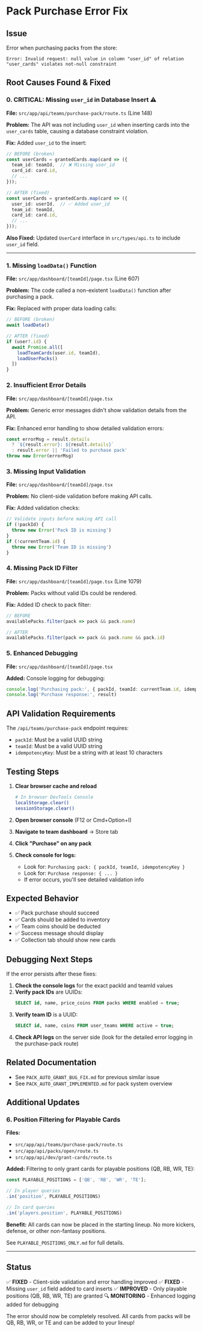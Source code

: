 # Pack Purchase Error Fix

## Issue
Error when purchasing packs from the store:
```
Error: Invalid request: null value in column "user_id" of relation "user_cards" violates not-null constraint
```

## Root Causes Found & Fixed

### 0. **CRITICAL: Missing `user_id` in Database Insert** ⚠️
**File:** `src/app/api/teams/purchase-pack/route.ts` (Line 148)

**Problem:** The API was not including `user_id` when inserting cards into the `user_cards` table, causing a database constraint violation.

**Fix:** Added `user_id` to the insert:
```typescript
// BEFORE (broken)
const userCards = grantedCards.map(card => ({
  team_id: teamId,  // ❌ Missing user_id
  card_id: card.id,
  // ...
}));

// AFTER (fixed)
const userCards = grantedCards.map(card => ({
  user_id: userId,  // ✅ Added user_id
  team_id: teamId,
  card_id: card.id,
  // ...
}));
```

**Also Fixed:** Updated `UserCard` interface in `src/types/api.ts` to include `user_id` field.

---

### 1. Missing `loadData()` Function
**File:** `src/app/dashboard/[teamId]/page.tsx` (Line 607)

**Problem:** The code called a non-existent `loadData()` function after purchasing a pack.

**Fix:** Replaced with proper data loading calls:
```typescript
// BEFORE (broken)
await loadData()

// AFTER (fixed)
if (user?.id) {
  await Promise.all([
    loadTeamCards(user.id, teamId),
    loadUserPacks()
  ])
}
```

### 2. Insufficient Error Details
**File:** `src/app/dashboard/[teamId]/page.tsx`

**Problem:** Generic error messages didn't show validation details from the API.

**Fix:** Enhanced error handling to show detailed validation errors:
```typescript
const errorMsg = result.details 
  ? `${result.error}: ${result.details}` 
  : result.error || 'Failed to purchase pack'
throw new Error(errorMsg)
```

### 3. Missing Input Validation
**File:** `src/app/dashboard/[teamId]/page.tsx`

**Problem:** No client-side validation before making API calls.

**Fix:** Added validation checks:
```typescript
// Validate inputs before making API call
if (!packId) {
  throw new Error('Pack ID is missing')
}
if (!currentTeam.id) {
  throw new Error('Team ID is missing')
}
```

### 4. Missing Pack ID Filter
**File:** `src/app/dashboard/[teamId]/page.tsx` (Line 1079)

**Problem:** Packs without valid IDs could be rendered.

**Fix:** Added ID check to pack filter:
```typescript
// BEFORE
availablePacks.filter(pack => pack && pack.name)

// AFTER
availablePacks.filter(pack => pack && pack.name && pack.id)
```

### 5. Enhanced Debugging
**File:** `src/app/dashboard/[teamId]/page.tsx`

**Added:** Console logging for debugging:
```typescript
console.log('Purchasing pack:', { packId, teamId: currentTeam.id, idempotencyKey })
console.log('Purchase response:', result)
```

## API Validation Requirements
The `/api/teams/purchase-pack` endpoint requires:
- `packId`: Must be a valid UUID string
- `teamId`: Must be a valid UUID string
- `idempotencyKey`: Must be a string with at least 10 characters

## Testing Steps

1. **Clear browser cache and reload**
   ```bash
   # In browser DevTools Console
   localStorage.clear()
   sessionStorage.clear()
   ```

2. **Open browser console** (F12 or Cmd+Option+I)

3. **Navigate to team dashboard** → Store tab

4. **Click "Purchase" on any pack**

5. **Check console for logs:**
   - Look for: `Purchasing pack: { packId, teamId, idempotencyKey }`
   - Look for: `Purchase response: { ... }`
   - If error occurs, you'll see detailed validation info

## Expected Behavior
- ✅ Pack purchase should succeed
- ✅ Cards should be added to inventory
- ✅ Team coins should be deducted
- ✅ Success message should display
- ✅ Collection tab should show new cards

## Debugging Next Steps

If the error persists after these fixes:

1. **Check the console logs** for the exact packId and teamId values
2. **Verify pack IDs** are UUIDs:
   ```sql
   SELECT id, name, price_coins FROM packs WHERE enabled = true;
   ```
3. **Verify team ID** is a UUID:
   ```sql
   SELECT id, name, coins FROM user_teams WHERE active = true;
   ```
4. **Check API logs** on the server side (look for the detailed error logging in the purchase-pack route)

## Related Documentation
- See `PACK_AUTO_GRANT_BUG_FIX.md` for previous similar issue
- See `PACK_AUTO_GRANT_IMPLEMENTED.md` for pack system overview

## Additional Updates

### 6. Position Filtering for Playable Cards
**Files:** 
- `src/app/api/teams/purchase-pack/route.ts`
- `src/app/api/packs/open/route.ts`
- `src/app/api/dev/grant-cards/route.ts`

**Added:** Filtering to only grant cards for playable positions (QB, RB, WR, TE):
```typescript
const PLAYABLE_POSITIONS = ['QB', 'RB', 'WR', 'TE'];

// In player queries
.in('position', PLAYABLE_POSITIONS)

// In card queries
.in('players.position', PLAYABLE_POSITIONS)
```

**Benefit:** All cards can now be placed in the starting lineup. No more kickers, defense, or other non-fantasy positions.

See `PLAYABLE_POSITIONS_ONLY.md` for full details.

---

## Status
✅ **FIXED** - Client-side validation and error handling improved
✅ **FIXED** - Missing `user_id` field added to card inserts
✅ **IMPROVED** - Only playable positions (QB, RB, WR, TE) are granted
🔍 **MONITORING** - Enhanced logging added for debugging

The error should now be completely resolved. All cards from packs will be QB, RB, WR, or TE and can be added to your lineup!


